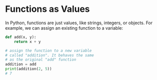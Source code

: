 # Functions as Values

In Python, functions are just values, like strings, integers, or objects. For example, we can assign an existing function to a variable:

```py
def add(x, y):
    return x + y

# assign the function to a new variable
# called "addition". It behaves the same
# as the original "add" function
addition = add
print(addition(2, 5))
# 7
```